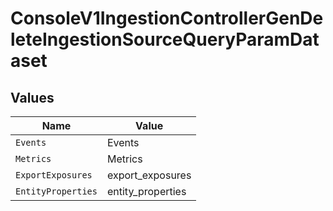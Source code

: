 # ConsoleV1IngestionControllerGenDeleteIngestionSourceQueryParamDataset


## Values

| Name               | Value              |
| ------------------ | ------------------ |
| `Events`           | Events             |
| `Metrics`          | Metrics            |
| `ExportExposures`  | export_exposures   |
| `EntityProperties` | entity_properties  |